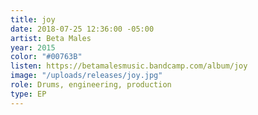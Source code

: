 ```yaml
---
title: joy
date: 2018-07-25 12:36:00 -05:00
artist: Beta Males
year: 2015
color: "#00763B"
listen: https://betamalesmusic.bandcamp.com/album/joy
image: "/uploads/releases/joy.jpg"
role: Drums, engineering, production
type: EP
---
```



